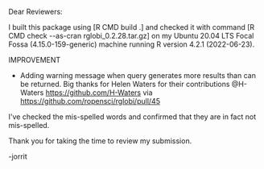 Dear Reviewers:

I built this package using [R CMD build .] and checked it with command [R CMD check --as-cran rglobi_0.2.28.tar.gz] on my Ubuntu 20.04 LTS Focal Fossa (4.15.0-159-generic) machine running R version 4.2.1 (2022-06-23). 

IMPROVEMENT
* Adding warning message when query generates more results than can be returned. Big thanks for Helen Waters for their contributions @H-Waters https://github.com/H-Waters via https://github.com/ropensci/rglobi/pull/45

I've checked the mis-spelled words and confirmed that they are in fact not mis-spelled. 

Thank you for taking the time to review my submission.

-jorrit
